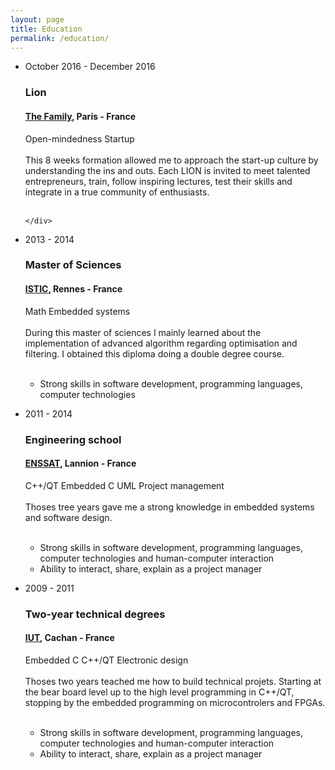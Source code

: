 ```yaml
---
layout: page
title: Education
permalink: /education/
---
```

<ul class="timeline">
  <li class="timeline-event">
    <label class="timeline-event-icon"></label>
    <div class="timeline-event-copy">
      <p class="timeline-event-thumbnail">October 2016 - December 2016</p>
      <h3>Lion</h3>
      <h4>
        <a href="https://joinlion.co/" target="_blank">The Family</a>, Paris - France
        <a class="hidden-link" href="https://www.google.fr/maps/place/Paris/@48.8588376,2.276849,12z">
          <i class="fa fa-map-marker" aria-hidden="true"></i>
        </a>
      </h4>
      <div class="training">
        <span class="label">Open-mindedness</span>
        <span class="label">Startup</span>
        <br/><br/>
        This 8 weeks formation allowed me to approach the start-up culture by understanding the ins and outs.
        Each LION is invited to meet talented entrepreneurs, train, follow inspiring lectures, test their skills and integrate in a true community of enthusiasts.
        <br/><br/>
      </div>

    </div>
  </li>
  



  <li class="timeline-event">
    <label class="timeline-event-icon"></label>
    <div class="timeline-event-copy">
      <p class="timeline-event-thumbnail">2013 - 2014</p>
      <h3>Master of Sciences</h3>
      <h4>
        <a href="https://etudes.univ-rennes1.fr/master-electronique/themes/M2/PresentationSpecialite/SISEA" target="_blank">ISTIC</a>, Rennes - France
        <a class="hidden-link" href="https://www.google.com/maps/place/ISTIC/@48.1132942,-1.6673241,13z/data=!4m5!3m4!1s0x480edee4490f4333:0x3c4238e97734ee99!8m2!3d48.1151495!4d-1.6383743">
          <i class="fa fa-map-marker" aria-hidden="true"></i>
        </a>
      </h4>
      <div class="training">
        <span class="label">Math</span>
        <span class="label">Embedded systems</span>
        <br/><br/>
        During this master of sciences I mainly learned about the implementation of advanced algorithm regarding optimisation and filtering. I obtained this diploma doing a double degree course.
        <br/><br/>
        <ul>
          <li>Strong skills in software development, programming languages, computer technologies</li>
        </ul>
      </div>
    </div>
  </li>



  <li class="timeline-event">
    <label class="timeline-event-icon"></label>
    <div class="timeline-event-copy">
      <p class="timeline-event-thumbnail">2011 - 2014</p>
      <h3>Engineering school</h3>
      <h4>
        <a href="http://www.enssat.fr/en_US/formations/formation-ingenieur-electronique" target="_blank">ENSSAT</a>, Lannion - France
        <a class="hidden-link" href="https://www.google.com/maps/place/Enssat+-+%C3%89cole+Nationale+Sup%C3%A9rieure+des+Sciences+Apliqu%C3%A9es+et+de+Technologie/@48.7297351,-3.4644059,17z/data=!3m1!4b1!4m5!3m4!1s0x48122bebcc946cff:0x7dde59569aaf04a2!8m2!3d48.7297351!4d-3.4622172">
          <i class="fa fa-map-marker" aria-hidden="true"></i>
        </a>
      </h4>
      <div class="training">
        <span class="label">C++/QT</span>
        <span class="label">Embedded C</span>
        <span class="label">UML</span>
        <span class="label">Project management</span>
        <br/><br/>
        Thoses tree years gave me a strong knowledge in embedded systems and software design.
        <br/><br/>
        <ul>
          <li>Strong skills in software development, programming languages, computer technologies and human-computer interaction</li>
          <li>Ability to interact, share, explain as a project manager</li>
        </ul>
      </div>
    </div>
  </li>




  <li class="timeline-event">
    <label class="timeline-event-icon"></label>
    <div class="timeline-event-copy">
      <p class="timeline-event-thumbnail">2009 - 2011</p>
      <h3>Two-year technical degrees</h3>
      <h4>
        <a href="http://www.iut-cachan.u-psud.fr/fr/formations/geii.html" target="_blank">IUT</a>, Cachan - France
        <a class="hidden-link" href="https://www.google.com/maps/place/IUT+de+Cachan/@48.7877067,2.327889,17z/data=!3m1!4b1!4m5!3m4!1s0x47e6713ac0e3d9ad:0xcfdcdded4be2c06b!8m2!3d48.7877067!4d2.3300777">
          <i class="fa fa-map-marker" aria-hidden="true"></i>
        </a>
      </h4>
      <div class="training">
        <span class="label">Embedded C</span>
        <span class="label">C++/QT</span>
        <span class="label">Electronic design</span>
        <br/><br/>
        Thoses two years teached me how to build technical projets. Starting at the bear board level up to the high level programming in C++/QT, stopping by the embedded programming on microcontrolers and FPGAs.
        <br/><br/>
        <ul>
          <li>Strong skills in software development, programming languages, computer technologies and human-computer interaction</li>
          <li>Ability to interact, share, explain as a project manager</li>
        </ul>
      </div>
    </div>
  </li>




</ul>